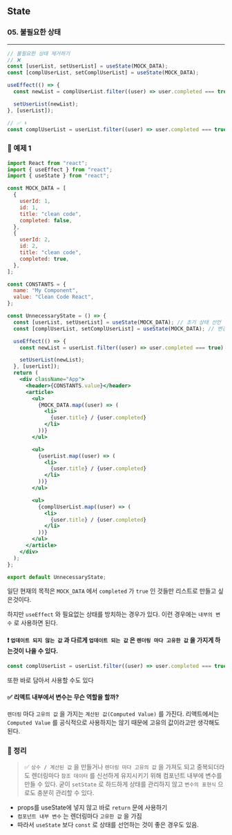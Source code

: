 ## State

### 05. 불필요한 상태

---

```jsx
// 불필요한 상태 제거하기
// ❌
const [userList, setUserList] = useState(MOCK_DATA);
const [complUserList, setComplUserList] = useState(MOCK_DATA);

useEffect(() => {
  const newList = complUserList.filter((user) => user.completed === true);

  setUserList(newList);
}, [userList]);

// ✅ ⬇️
const complUserList = userList.filter((user) => user.completed === true);
```

### 📌 예제 1

```jsx
import React from "react";
import { useEffect } from "react";
import { useState } from "react";

const MOCK_DATA = [
  {
    userId: 1,
    id: 1,
    title: "clean code",
    completed: false,
  },
  {
    userId: 2,
    id: 2,
    title: "clean code",
    completed: true,
  },
];

const CONSTANTS = {
  name: "My Component",
  value: "Clean Code React",
};

const UnnecessaryState = () => {
  const [userList, setUserList] = useState(MOCK_DATA); // 초기 상태 선언
  const [complUserList, setComplUserList] = useState(MOCK_DATA); // 변경 후 저장할 상태 선언

  useEffect(() => {
    const newList = userList.filter((user) => user.completed === true);

    setUserList(newList);
  }, [userList]);
  return (
    <div className="App">
      <header>{CONSTANTS.value}</header>
      <article>
        <ul>
          {MOCK_DATA.map((user) => (
            <li>
              {user.title} / {user.completed}
            </li>
          ))}
        </ul>

        <ul>
          {userList.map((user) => (
            <li>
              {user.title} / {user.completed}
            </li>
          ))}
        </ul>

        <ul>
          {complUserList.map((user) => (
            <li>
              {user.title} / {user.completed}
            </li>
          ))}
        </ul>
      </article>
    </div>
  );
};

export default UnnecessaryState;
```

일단 현재의 목적은 `MOCK_DATA` 에서 `completed` 가 `true` 인 것들만 리스트로 만들고 싶은것이다.

하지만 `useEffect` 와 필요없는 상태를 방치하는 경우가 있다. 이런 경우에는 `내부의 변수` 로 사용하면 된다.

#### ❗️ `업데이트 되지 않는 값` 과 다르게 `업데이트 되는 값` 은 `렌더링 마다 고유한 값` 을 가지게 하는것이 나을 수 있다.

```jsx
const complUserList = userList.filter((user) => user.completed === true);
```

또한 바로 담아서 사용할 수도 있다

#### ✅ 리액트 내부에서 변수는 무슨 역할을 할까?

`렌더링` 마다 `고유의 값` 을 가지는 `계산된 값(Computed Value)` 를 가진다. 리액트에서는 `Computed Value` 를 공식적으로 사용하지는 않기 때문에 고유의 값이라고만 생각해도 된다.

### 📌 정리

> ✅ `상수 / 계산된 값` 을 만들거나 `렌더링 마다 고유의 값` 을 가져도 되고 중복되더라도 렌더링마다 `참조 데이터` 를 신선하게 유지시키기 위해 컴포넌트 내부에 변수를 만들 수 있다.
> 굳이 `setState` 로 하드하게 상태를 관리하지 않고 `변수의 표현식` 으로도 충분히 관리할 수 있다.

- props를 useState에 넣지 않고 바로 `return` 문에 사용하기
- `컴포넌트 내부 변수` 는 렌더링마다 `고유한 값` 을 가짐
- 따라서 `useState` 보다 `const` 로 상태를 선언하는 것이 좋은 경우도 있음.
